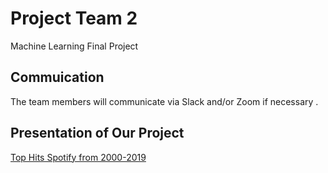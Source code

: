 # Project Team 2

Machine Learning Final Project 

## Commuication 

The team members will communicate via Slack and/or Zoom if necessary .


## Presentation of Our Project 

[Top Hits Spotify from 2000-2019](https://github.com/aktugchelekche/Project_Team_2/tree/main/Resources)
